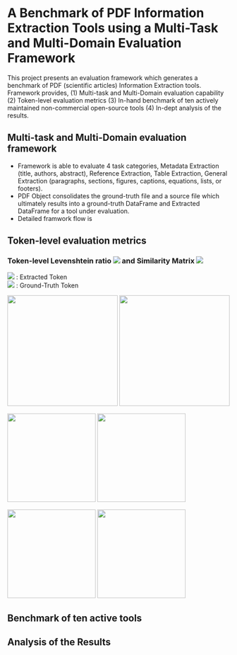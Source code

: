 # A Benchmark of PDF Information Extraction Tools using a Multi-Task and Multi-Domain Evaluation Framework
This project presents an evaluation framework which generates a benchmark of PDF (scientific articles) Information Extraction tools.
Framework provides, (1) Multi-task and Multi-Domain evaluation capability (2) Token-level evaluation metrics
(3) In-hand benchmark of ten actively maintained non-commercial open-source tools (4) In-dept analysis of the results.

## Multi-task and Multi-Domain evaluation framework
* Framework is able to evaluate 4 task categories, Metadata Extraction (title, authors, abstract), Reference Extraction, Table Extraction, General Extraction (paragraphs, sections,
figures, captions, equations, lists, or footers).
* PDF Object consolidates the ground-truth file and a source file which ultimately results into a ground-truth DataFrame and Extracted DataFrame for a tool under evaluation.
* Detailed framwork flow is 
## Token-level evaluation metrics
### Token-level Levenshtein ratio <img src="https://render.githubusercontent.com/render/math?math={\gamma\left( {t}_{e}, {t}_{g} \right) }"> and Similarity Matrix <img src="https://render.githubusercontent.com/render/math?math={\Delta}_{m \times n}^{d}">

<img src="https://render.githubusercontent.com/render/math?math={\{t}_{e}}"> : Extracted Token <br />
<img src="https://render.githubusercontent.com/render/math?math={\{t}_{g}}"> : Ground-Truth Token <br />

<p float="left">
<img src="https://render.githubusercontent.com/render/math?math={\gamma\left( {t}_{e}, {t}_{g} \right) } = 1 -\frac{lev_{{t}_{e},{t}_{g}}(i,j)}{\left| {t}_{e} \right| %2b \left| {t}_{g} \right|}" width="250">
<img src="https://render.githubusercontent.com/render/math?math={\Delta}_{m \times n}^{d} = {\gamma\left[ {E}_{i}^{s}, {G}_{j}^{s} \right] }_{i,j}^{m,n}" width="250">
</p>

<p float="left">
<img src="https://render.githubusercontent.com/render/math?math={P}^{d} = \frac{%23{\Delta}_{i,j}^{d} \ge 0.7}{m}" width="200">
 <img src="https://render.githubusercontent.com/render/math?math={R}^{d} = \frac{%23{\Delta}_{i,j}^{d} \ge 0.7}{n}" width="200">
 </p>
 
<p float="left">
<img src="https://render.githubusercontent.com/render/math?math={F1}^{d} = \frac{2 \times {P}^{d} \times {R}^{d}}{ {P}^{d} %2b  {R}^{d}}" width="200">
<img src="https://render.githubusercontent.com/render/math?math={A}^{d} = {\gamma\left[ {E}^{c}, {G}^{c} \right] }" width="200">
</p>

## Benchmark of ten active tools

## Analysis of the Results
